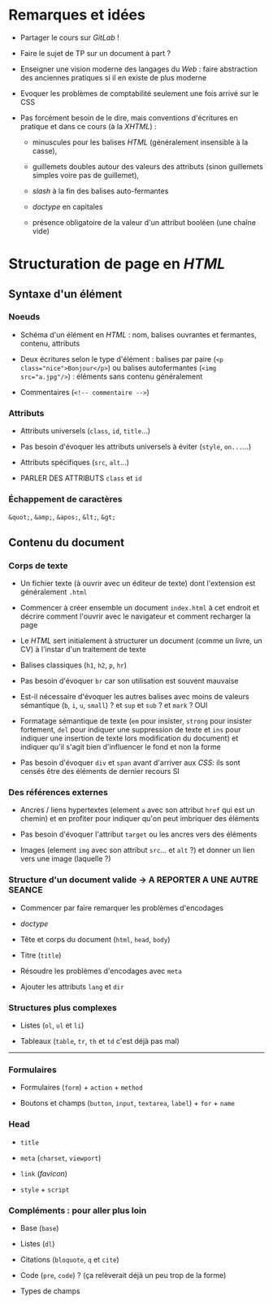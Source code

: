 # Remarques et idées

- Partager le cours sur *GitLab* !

- Faire le sujet de TP sur un document à part ?

- Enseigner une vision moderne des langages du *Web* : faire abstraction des anciennes pratiques si il en existe de plus moderne

- Evoquer les problèmes de comptabilité seulement une fois arrivé sur le CSS

- Pas forcément besoin de le dire, mais conventions d'écritures en pratique et dans ce cours (à la *XHTML*) :

	- minuscules pour les balises *HTML* (généralement insensible à la casse),

	- guillemets doubles autour des valeurs des attributs (sinon guillemets simples voire pas de guillemet),

	- *slash* à la fin des balises auto-fermantes

	- *doctype* en capitales

	- présence obligatoire de la valeur d'un attribut booléen (une chaîne vide)

# Structuration de page en *HTML*

## Syntaxe d'un élément

### Noeuds

- Schéma d'un élément en *HTML* : nom, balises ouvrantes et fermantes, contenu, attributs

- Deux écritures selon le type d'élément : balises par paire (`<p class="nice">Bonjour</p>`) ou balises autofermantes (`<img src="a.jpg"/>`) : éléments sans contenu généralement

- Commentaires (`<!-- commentaire -->`)

### Attributs
- Attributs universels (`class`, `id`, `title`...)

- Pas besoin d'évoquer les attributs universels à éviter (`style`, `on...`...)

- Attributs spécifiques (`src`, `alt`...)

- PARLER DES ATTRIBUTS `class` et `id`

### Échappement de caractères

`&quot;`, `&amp;`, `&apos;`, `&lt;`, `&gt;`

## Contenu du document

### Corps de texte

- Un fichier texte (à ouvrir avec un éditeur de texte) dont l'extension est généralement `.html`

- Commencer à créer ensemble un document `index.html` à cet endroit et décrire comment l'ouvrir avec le navigateur et comment recharger la page

- Le *HTML* sert initialement à structurer un document (comme un livre, un CV) à l'instar d'un traitement de texte

- Balises classiques (`h1`, `h2`, `p`, `hr`)

- Pas besoin d'évoquer `br` car son utilisation est souvent mauvaise

- Est-il nécessaire d'évoquer les autres balises avec moins de valeurs sémantique (`b`, `i`, `u`, `small`) ? et `sup` et `sub` ? et `mark` ? OUI

- Formatage sémantique de texte (`em` pour insister, `strong` pour insister fortement, `del` pour indiquer une suppression de texte et `ins` pour indiquer une insertion de texte lors modification du document) et indiquer qu'il s'agit bien d'influencer le fond et non la forme

- Pas besoin d'évoquer `div` et `span` avant d'arriver aux *CSS*: ils sont censés être des éléments de dernier recours SI

### Des références externes

- Ancres / liens hypertextes (element `a` avec son attribut `href` qui est un chemin) et en profiter pour indiquer qu'on peut imbriquer des éléments

- Pas besoin d'évoquer l'attribut `target` ou les ancres vers des éléments

- Images (element `img` avec son attribut `src`... et `alt` ?) et donner un lien vers une image (laquelle ?)

### Structure d'un document valide -> A REPORTER A UNE AUTRE SEANCE

- Commencer par faire remarquer les problèmes d'encodages

- *doctype*

- Tête et corps du document (`html`, `head`, `body`)

- Titre (`title`)

- Résoudre les problèmes d'encodages avec `meta`

- Ajouter les attributs `lang` et `dir`

### Structures plus complexes

- Listes (`ol`, `ul` et `li`)

- Tableaux (`table`, `tr`, `th` et `td` c'est déjà pas mal)

---

### Formulaires

- Formulaires (`form`) + `action` + `method`

- Boutons et champs (`button`, `input`, `textarea`, `label`) + `for` + `name`

### Head

- `title`

- `meta` (`charset`, `viewport`)

- `link` (*favicon*)

- `style` + `script`


### Compléments : pour aller plus loin

- Base (`base`)

- Listes (`dl`)

- Citations (`bloquote`, `q` et `cite`)

- Code (`pre`, `code`) ? (ça relèverait déjà un peu trop de la forme)

- Types de champs
